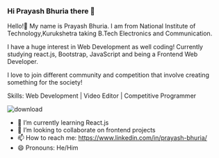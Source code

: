 ### Hi Prayash Bhuria there 👋



Hello!👋 My name is  Prayash Bhuria. I am from National Institute of Technology,Kurukshetra taking B.Tech Electronics and Communication.

I have a huge interest in Web Development as well coding! Currently studying react.js, Bootstrap, JavaScript and being a Frontend Web Developer.

I love to join different community and competition that involve creating something for the society!

Skills:
Web Development | Video Editor | Competitive Programmer

![download](https://github.com/Web-Wanderer/Web-Wanderer/assets/97962347/bad3810a-5d94-4a21-9eaa-78076d1410ea)




- 🌱 I’m currently learning React.js
- 👯 I’m looking to collaborate on frontend projects
- 📫 How to reach me: https://www.linkedin.com/in/prayash-bhuria/
- 😄 Pronouns: He/Him

